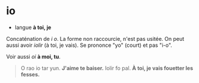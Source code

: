# io
- langue **à toi, je**

Concaténation de *i o*. La forme non raccourcie, n'est pas usitée. On peut aussi avoir *iolir* (à toi, je vais). Se prononce "yo" (court) et pas "i-o".

Voir aussi *oi* **à moi, tu**.

> O rao io tar yun.  **J'aime te baiser.**
> Iolir fo pal.      **À toi, je vais fouetter les fesses.**